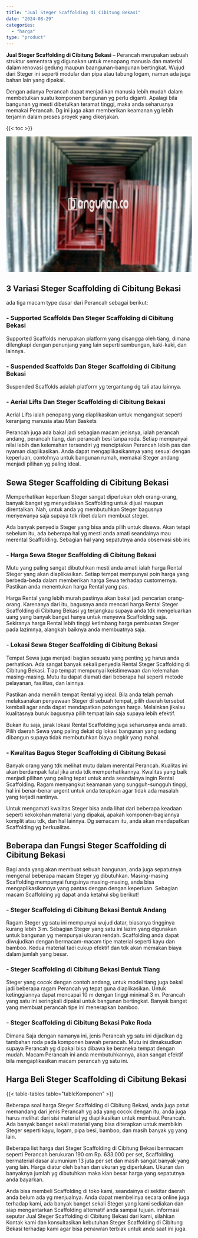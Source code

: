 ```yaml
---
title: "Jual Steger Scaffolding di Cibitung Bekasi"
date: "2024-08-29"
categories: 
  - "harga"
type: "product"
---
```


**Jual Steger Scaffolding di Cibitung Bekasi** – Perancah merupakan sebuah struktur sementara yg digunakan untuk menopang manusia dan material dalam renovasi gedung maupun baangunan-bangunan bertingkat. Wujud dari Steger ini seperti modular dan pipa atau tabung logam, namun ada juga bahan lain yang dipakai.

Dengan adanya Perancah dapat menjadikan manusia lebih mudah dalam membetulkan suatu komponen bangunan yg perlu diganti. Apalagi bila bangunan yg mesti dibetulkan teramat tinggi, maka anda seharusnya memakai Perancah. Dg ini juga akan memberikan keamanan yg lebih terjamin dalam proses proyek yang dikerjakan.

{{< toc >}}

![Jual Steger Scaffolding di Cibitung Bekasi](/images/sewa-scaffolding-steger-15.png)

## 3 Variasi Steger Scaffolding di Cibitung Bekasi

ada tiga macam type dasar dari Perancah sebagai berikut:

### \- Supported Scaffolds Dan Steger Scaffolding di Cibitung Bekasi

Supported Scaffolds merupakan platform yang disangga oleh tiang, dimana dilengkapi dengan penunjang yang lain seperti sambungan, kaki-kaki, dan lainnya.

### \- Suspended Scaffolds Dan Steger Scaffolding di Cibitung Bekasi

Suspended Scaffolds adalah platform yg tergantung dg tali atau lainnya.

### \- Aerial Lifts Dan Steger Scaffolding di Cibitung Bekasi

Aerial Lifts ialah penopang yang diaplikasikan untuk mengangkat seperti keranjang manusia atau Man Baskets

Perancah juga ada bakal jadi sebagian macam jenisnya, ialah perancah andang, perancah tiang, dan perancah besi tanpa roda. Setiap mempunyai nilai lebih dan kelemahan tersendiri yg menciptakan Perancah lebih pas dan nyaman diaplikasikan. Anda dapat mengaplikasikannya yang sesuai dengan keperluan, contohnya untuk bangunan rumah, memakai Steger andang menjadi pilihan yg paling ideal.

## Sewa Steger Scaffolding di Cibitung Bekasi

Memperhatikan keperluan Steger sangat diperlukan oleh orang-orang, banyak banget yg menyediakan Scaffolding untuk dijual maupun direntalkan. Nah, untuk anda yg membutuhkan Steger bagusnya menyewanya saja supaya tdk ribet dalam membuat steger.

Ada banyak penyedia Steger yang bisa anda pilih untuk disewa. Akan tetapi sebelum itu, ada beberapa hal yg mesti anda amati seandainya mau merental Scaffolding. Sebagian hal yang sepatutnya anda observasi sbb ini:

### \- Harga Sewa Steger Scaffolding di Cibitung Bekasi

Mutu yang paling sangat dibutuhkan mesti anda amati ialah harga Rental Steger yang akan diaplikasikan. Setiap tempat mempunyai poin harga yang berbeda-beda dalam memberikan harga Sewa terhadap customernya. Pastikan anda menentukan harga Rental yang pas.

Harga Rental yang lebih murah pastinya akan bakal jadi pencarian orang-orang. Karenanya dari itu, bagusnya anda mencari harga Rental Steger Scaffolding di Cibitung Bekasi yg terjangkau supaya anda tdk mengeluarkan uang yang banyak banget hanya untuk menyewa Scaffolding saja. Sekiranya harga Rental lebih tinggi ketimbang harga pembuatan Steger pada lazimnya, alangkah baiknya anda membuatnya saja.

### \- Lokasi Sewa Steger Scaffolding di Cibitung Bekasi

Tempat Sewa juga menjadi bagian sesuatu yang penting yg harus anda perhatikan. Ada sangat banyak sekali penyedia Rental Steger Scaffolding di Cibitung Bekasi. Tiap tempat mempunyai keistimewaan dan kelemahan masing-masing. Mutu itu dapat diamati dari beberapa hal seperti metode pelayanan, fasilitas, dan lainnya.

Pastikan anda memilih tempat Rental yg ideal. Bila anda telah pernah melaksanakan penyewaan Steger di sebuah tempat, pilih daerah tersebut kembali agar anda dapat mendapatkan potongan harga. Melainkan jikalau kualitasnya buruk bagusnya pilih tempat lain saja supaya lebih efektif.

Bukan itu saja, jarak lokasi Rental Scaffolding juga seharusnya anda amati. Pilih daerah Sewa yang paling dekat dg lokasi bangunan yang sedang dibangun supaya tidak membutuhkan biaya ongkir yang mahal.

### \- Kwalitas Bagus Steger Scaffolding di Cibitung Bekasi

Banyak orang yang tdk melihat mutu dalam merental Perancah. Kualitas ini akan berdampak fatal jika anda tdk memperhatikannya. Kwalitas yang baik menjadi pilihan yang paling tepat untuk anda seandainya ingin Rental Scaffolding. Ragam menyangkut keamanan yang sungguh-sungguh tinggi, hal ini benar-benar urgent untuk anda terapkan agar tidak ada masalah yang terjadi nantinya.

Untuk mengamati kwalitas Steger bisa anda lihat dari beberapa keadaan seperti kekokohan material yang dipakai, apakah komponen-bagiannya komplit atau tdk, dan hal lainnya. Dg semacam itu, anda akan mendapatkan Scaffolding yg berkualitas.

## Beberapa dan Fungsi Steger Scaffolding di Cibitung Bekasi

Bagi anda yang akan membuat sebuah bangunan, anda juga sepatutnya mengenal beberapa macam Steger yg dibutuhkan. Masing-masing Scaffolding mempunyai fungsinya masing-masing, anda bisa mengaplikasikannya yang pantas dengan dengan keperluan. Sebagian macam Scaffolding yg dapat anda ketahui sbg berikut!

### \- Steger Scaffolding di Cibitung Bekasi Bentuk Andang

Ragam Steger yg satu ini mempunyai wujud datar, biasanya tingginya kurang lebih 3 m. Sebagian Steger yang satu ini lazim yang digunakan untuk bangunan yg mempunyai ukuran rendah. Scaffolding anda dapat diwujudkan dengan bermacam-macam tipe material seperti kayu dan bamboo. Kedua material tadi cukup efektif dan tdk akan memakan biaya dalam jumlah yang besar.

### \- Steger Scaffolding di Cibitung Bekasi Bentuk Tiang

Steger yang cocok dengan contoh andang, untuk model tiang juga bakal jadi beberapa ragam Perancah yg tepat guna diaplikasikan. Untuk ketinggiannya dapat mencapai 10 m dengan tinggi minimal 3 m. Perancah yang satu ini seringkali dipakai untuk bangunan bertingkat. Banyak banget yang membuat perancah tipe ini menerapkan bamboo.

### \- Steger Scaffolding di Cibitung Bekasi Pake Roda

Dimana Saja dengan namanya ini, jenis Perancah yg satu ini dijadikan dg tambahan roda pada komponen bawah perancah. Mutu ini dimaksudkan supaya Perancah yg dipakai bisa dibawa ke beraneka tempat dengan mudah. Macam Perancah ini anda membutuhkannya, akan sangat efektif bila mengaplikasikan macam perancah yg satu ini.

## Harga Beli Steger Scaffolding di Cibitung Bekasi

{{< table-tables table="tableKomponen" >}}

Beberapa soal harga Steger Scaffolding di Cibitung Bekasi, anda juga patut memandang dari jenis Perancah yg ada yang cocok dengan itu, anda juga harus melihat dari sisi material yg diaplikasikan untuk membaut Perancah. Ada banyak banget sekali material yang bisa diterapkan untuk membikin Steger seperti kayu, logam, pipa besi, bamboo, dan masih banyak yg yang lain.

Beberapa list harga dari Steger Scaffolding di Cibitung Bekasi bermacam seperti Perancah berukuran 190 cm Rp. 633.000 per set, Scaffolding bermaterial dasar alumunium 13 juta per set dan masih sangat banyak yang yang lain. Harga diatur oleh bahan dan ukuran yg diperlukan. Ukuran dan banyaknya jumlah yg dibutuhkan maka kian besar harga yang sepatutnya anda bayarkan.

Anda bisa membeli Scaffolding di toko kami, seandainya di sekitar daerah anda belum ada yg menjualnya. Anda dapat membelinya secara online juga terhadap kami, ada banyak banget sekali Steger yang kami sediakan dan siap mengantarkan Scaffolding alternatif anda sampai tujuan. informasi seputar Jual Steger Scaffolding di Cibitung Bekasi dari kami, silahkan Kontak kami dan konsultasikan kebutuhan Steger Scaffolding di Cibitung Bekasi terhadap kami agar bisa penawran terbiak untuk anda saat ini juga.
